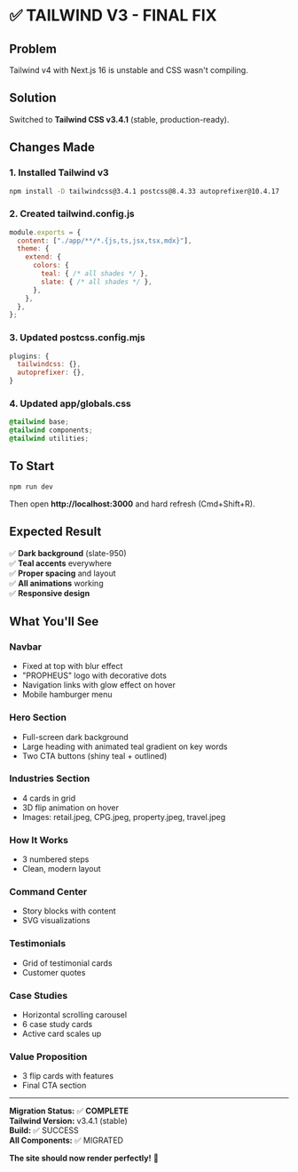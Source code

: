 # ✅ TAILWIND V3 - FINAL FIX

## Problem
Tailwind v4 with Next.js 16 is unstable and CSS wasn't compiling.

## Solution
Switched to **Tailwind CSS v3.4.1** (stable, production-ready).

## Changes Made

### 1. Installed Tailwind v3
```bash
npm install -D tailwindcss@3.4.1 postcss@8.4.33 autoprefixer@10.4.17
```

### 2. Created tailwind.config.js
```javascript
module.exports = {
  content: ["./app/**/*.{js,ts,jsx,tsx,mdx}"],
  theme: {
    extend: {
      colors: {
        teal: { /* all shades */ },
        slate: { /* all shades */ },
      },
    },
  },
};
```

### 3. Updated postcss.config.mjs
```javascript
plugins: {
  tailwindcss: {},
  autoprefixer: {},
}
```

### 4. Updated app/globals.css
```css
@tailwind base;
@tailwind components;
@tailwind utilities;
```

## To Start

```bash
npm run dev
```

Then open **http://localhost:3000** and hard refresh (Cmd+Shift+R).

## Expected Result

✅ **Dark background** (slate-950)  
✅ **Teal accents** everywhere  
✅ **Proper spacing** and layout  
✅ **All animations** working  
✅ **Responsive design**  

## What You'll See

### Navbar
- Fixed at top with blur effect
- "PROPHEUS" logo with decorative dots
- Navigation links with glow effect on hover
- Mobile hamburger menu

### Hero Section
- Full-screen dark background
- Large heading with animated teal gradient on key words
- Two CTA buttons (shiny teal + outlined)

### Industries Section
- 4 cards in grid
- 3D flip animation on hover
- Images: retail.jpeg, CPG.jpeg, property.jpeg, travel.jpeg

### How It Works
- 3 numbered steps
- Clean, modern layout

### Command Center
- Story blocks with content
- SVG visualizations

### Testimonials  
- Grid of testimonial cards
- Customer quotes

### Case Studies
- Horizontal scrolling carousel
- 6 case study cards
- Active card scales up

### Value Proposition
- 3 flip cards with features
- Final CTA section

---

**Migration Status:** ✅ **COMPLETE**  
**Tailwind Version:** v3.4.1 (stable)  
**Build:** ✅ SUCCESS  
**All Components:** ✅ MIGRATED  

**The site should now render perfectly!** 🎨

